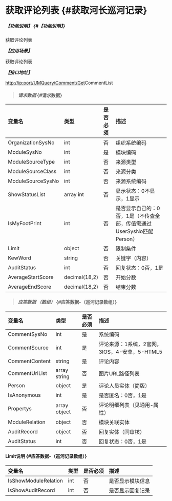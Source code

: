 # 获取评论列表 {#获取河长巡河记录}

##### _【功能说明】_ {#【功能说明】}

获取评论列表

_**【应用场景】**_

获取评论列表

_**【接口地址】**_

[http://ip:port/UMQuery/Comment/Get](http://ip:port/HMQuery/PatrolRiver/GetPatrolRivers)CommentList

> #### _请求数据_ {#请求数据}

| 变量名 | 类型 | 是否必须 | 描述 |
| :--- | :--- | :--- | :--- |
| OrganizationSysNo | int | 否 | 组织系统编码 |
| ModuleSysNo | int | 是 | 模块编码 |
| ModuleSourceType | int | 否 | 来源类型 |
| ModuleSourceClass | int | 否 | 来源分类 |
| ModuleSourceSysNo | int | 否 | 来源系统编码 |
| ShowStatusList | array int | 否 | 显示状态：0不显示，1显示 |
| IsMyFootPrint | int | 否 | 是否显示自己的：0否，1是（不传查全部，传值需通过UserSysNo匹配Person） |
| Limit | object | 否 | 限制条件 |
| KewWord | string | 否 | 关键字（内容） |
| AuditStatus | int | 否 | 回复状态：0否，1是 |
| AverageStartScore | decimal\(18,2\) | 否 | 开始分数 |
| AverageEndScore | decimal\(18,2\) | 否 | 结束分数 |


> #### _应答数据 （数组）_ {#应答数据-（巡河记录数组）}

| 变量名 | 类型 | 是否必须 | 描述 |
| :--- | :--- | :--- | :--- |
| CommentSysNo | int | 是 | 系统编码 |
| CommentSource | int | 是 | 评论来源：1系统，2官网，3IOS，4-安卓，5-HTML5 |
| CommentContent | string | 是 | 评论内容 |
| CommentUrlList | array string | 否 | 图片URL路径列表 |
| Person | object | 是 | 评论人员实体（简版） |
| IsAnonymous | int | 是 | 是否匿名：0否，1是 |
| Propertys | array object | 否 | 评论明细列表（见通用-属性） |
| ModuleRelation | object | 否 | 模块关联实体 |
| AuditRecord | object | 否 | 回复实体（同审核） |
| AuditStatus | int | 否 | 回复状态：0否，1是 |

#### Limit说明 {#应答数据-（巡河记录数组）}

| 变量名 | 类型 | 是否必须 | 描述 |
| :--- | :--- | :--- | :--- |
| IsShowModuleRelation | int | 否 | 是否显示模块信息 |
| IsShowAuditRecord | int | 否 | 是否显示回复记录 |



